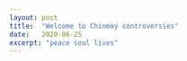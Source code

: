 ```yaml
---
layout: post
title:  "Welcome to Chinmoy controversies"
date:   2020-06-25
excerpt: "peace soul lives"
---
```

